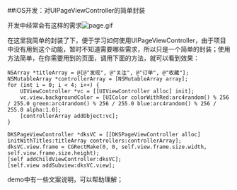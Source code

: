 ##iOS开发：对UIPageViewController的简单封装

开发中经常会有这样的需求![page.gif](http://upload-images.jianshu.io/upload_images/1840399-af10a2a3452e1ea6.gif?imageMogr2/auto-orient/strip)

在这里我简单的封装了下，便于学习如何使用UIPageViewController，由于项目中没有用到这个动能，暂时不知道需要哪些需求，所以只是一个简单的封装；使用方法简单，在你需要用到的页面，调用下面的方法，就可以看到效果：

```
NSArray *titleArray = @[@"发现", @"关注", @"订单", @"收藏"];
NSMutableArray *controllerArray = [NSMutableArray array];
for (int i = 0; i < 4; i++) {
    UIViewController *vc = [[UIViewController alloc] init];
    vc.view.backgroundColor = [UIColor colorWithRed:arc4random() % 256 / 255.0 green:arc4random() % 256 / 255.0 blue:arc4random() % 256 / 255.0 alpha:1.0];
    [controllerArray addObject:vc];
}
    
DKSPageViewController *dksVC = [[DKSPageViewController alloc] initWithTitles:titleArray controllers:controllerArray];
dksVC.view.frame = CGRectMake(0, 0, self.view.frame.size.width, self.view.frame.size.height);
[self addChildViewController:dksVC];
[self.view addSubview:dksVC.view];
```
demo中有一些文案说明，可以帮助理解；
